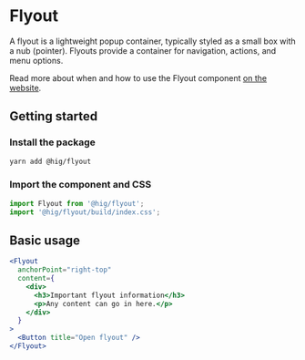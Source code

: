 # Flyout

A flyout is a lightweight popup container, typically styled as a small box with a nub (pointer). Flyouts provide a container for navigation, actions, and menu options.

Read more about when and how to use the Flyout component [on the website](https://hig.autodesk.com/web/components/flyouts).

## Getting started

### Install the package

```bash
yarn add @hig/flyout
```

### Import the component and CSS

```js
import Flyout from '@hig/flyout';
import '@hig/flyout/build/index.css';
```

## Basic usage

```jsx
<Flyout
  anchorPoint="right-top"
  content={
    <div>
      <h3>Important flyout information</h3>
      <p>Any content can go in here.</p>
    </div>
  }
>
  <Button title="Open flyout" />
</Flyout>
```
